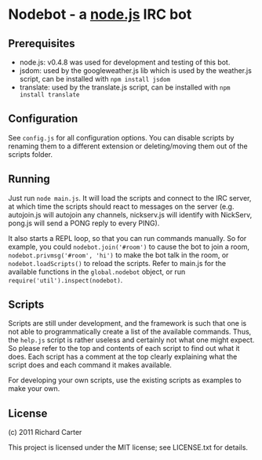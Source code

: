 Nodebot - a [node.js](http://www.nodejs.org/) IRC bot
=====================================================

Prerequisites
-------------

- node.js: v0.4.8 was used for development and testing of this bot.
- jsdom: used by the googleweather.js lib which is used by the weather.js script, can be installed with `npm install jsdom`
- translate: used by the translate.js script, can be installed with `npm install translate`

Configuration
-------------

See `config.js` for all configuration options. You can disable scripts by renaming them to a different extension or deleting/moving them out of the scripts folder.

Running
-------

Just run `node main.js`. It will load the scripts and connect to the IRC server, at which time the scripts should react to messages on the server (e.g. autojoin.js will autojoin any channels, nickserv.js will identify with NickServ, pong.js will send a PONG reply to every PING).

It also starts a REPL loop, so that you can run commands manually. So for example, you could `nodebot.join('#room')` to cause the bot to join a room, `nodebot.privmsg('#room', 'hi')` to make the bot talk in the room, or `nodebot.loadScripts()` to reload the scripts. Refer to main.js for the available functions in the `global.nodebot` object, or run `require('util').inspect(nodebot)`.

Scripts
-------

Scripts are still under development, and the framework is such that one is not able to programmatically create a list of the available commands. Thus, the `help.js` script is rather useless and certainly not what one might expect. So please refer to the top and contents of each script to find out what it does. Each script has a comment at the top clearly explaining what the script does and each command it makes available.

For developing your own scripts, use the existing scripts as examples to make your own.

License
-------

(c) 2011 Richard Carter

This project is licensed under the MIT license; see LICENSE.txt for details.